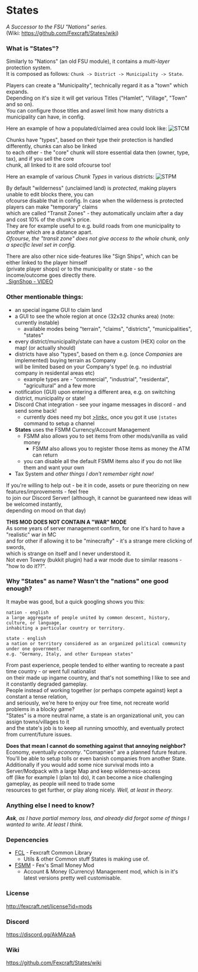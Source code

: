 # States
_A Successor to the FSU "Nations" series._    
(Wiki: https://github.com/Fexcraft/States/wiki)

### What is "States"?
Similarly to "Nations" (an old FSU module), it contains a _multi-layer_ protection system.    
It is composed as follows: `Chunk -> District -> Municipality -> State`.    

Players can create a "Municipality", technically regard it as a "town" which expands.    
Depending on it's size it will get various Titles ("Hamlet", "Village", "Town" and so on).    
You can configure those titles and aswel limit how many districts a municipality can have, in config.    

Here an example of how a populated/claimed area could look like:
![STCM](https://i.imgur.com/6KgjMei.png)


Chunks have "types", based on their type their protection is handled differently, chunks can also be linked    
to each other - the "core" chunk will store essential data then (owner, type, tax), and if you sell the core    
chunk, all linked to it are sold ofcourse too!

Here an example of various _Chunk Types_ in various districts:
![STPM](https://i.imgur.com/pDfBGTV.png)


By default "wilderness" (unclaimed land) is _protected_, making players unable to edit blocks there, you can    
ofcourse disable that in config. In case when the wilderness is protected players can make "temporary" claims    
which are called "Transit Zones" - they automatically unclaim after a day and cost 10% of the chunk's price.    
They are for example useful to e.g. build roads from one municipality to another which are a distance apart.    
_Ofcourse, the "transit zone" does not give access to the whole chunk, only a specific level set in config._


There are also other nice side-features like "Sign Ships", which can be either linked to the player himself    
(private player shops) or to the municipality or state - so the income/outcome goes directly there.    
_[SignShop - VIDEO](https://cdn.discordapp.com/attachments/424351061873131521/443900271362572288/2018-05-10_00-17-07.mp4)


### Other mentionable things:
- an special ingame GUI to claim land
- a GUI to see the whole region at once (32x32 chunks area) (note: currently instable)
  - available modes being "terrain", "claims", "districts", "municipalities", "states"
- every district/municipality/state can have a custom (HEX) color on the map! (or actually should)
- districts have also "types", based on them e.g. (once _Companies_ are implemented) buying terrain as Company     
will be limited based on your Company's type! (e.g. no industrial company in residental areas etc)
  - example types are - "commercial", "industrial", "residental", "agricultural" and a few more
- notification (GUI) upon entering a different area, e.g. on switching district, municipality or state!
- Discord Chat integration - see your ingame messages in discord - and send some back!
  - currently does need my bot [>link<](https://discordapp.com/api/oauth2/authorize?client_id=435505271108927533&permissions=8&scope=bot), once you got it use `|states` command to setup a channel
- **States** uses the FSMM Currency/Account Management
  - FSMM also allows you to set items from other mods/vanilla as valid money
    - FSMM also allows you to register those items as money the ATM can return
  - you can disable all the default FSMM items also if you do not like them and want your own
- Tax System and _other things I don't remember right now!_


If you're willing to help out - be it in code, assets or pure theorizing on new features/improvements - feel free    
to join our Discord Server! (although, it cannot be guaranteed new ideas will be welcomed instantly,    
depending on mood on that day)

**THIS MOD DOES NOT CONTAIN A "WAR" MODE**    
As some years of server management confirm, for one it's hard to have a "realistic" war in MC    
and for other if allowing it to be "minecrafty" - it's a strange mere clicking of swords,    
which is strange on itself and I never understood it.    
Not even Towny (bukkit plugin) had a war mode due to similar reasons - "how to do it??".


### Why "States" as name? Wasn't the "nations" one good enough?
It maybe was good, but a quick googling shows you this:
```
nation - english
a large aggregate of people united by common descent, history, culture, or language,
inhabiting a particular country or territory.
```
```
state - english
a nation or territory considered as an organized political community under one government.
e.g. "Germany, Italy, and other European states"
```
From past experience, people tended to either wanting to recreate a past time country - or went full nationalist    
on their made up ingame country, and that's not something I like to see and it constantly degraded gameplay.    
People instead of working together (or perhaps compete against) kept a constant a tense relation,    
and seriously, we're here to enjoy our free time, not recreate world problems in a blocky game?    
"States" is a more neutral name, a state is an organizational unit, you can assign towns/villages to it    
and the state's job is to keep all running smoothly, and eventually protect from current/future issues.

**Does that mean I cannot do something against that annoying neighbor?**
Economy, eventually _economy_. "Comapnies" are a planned future feature.    
You'll be able to setup tolls or even banish companies from another State.    
Additionally if you would add some nice survival mods into a Server/Modpack with a large Map and keep wilderness-access    
off (like for example I (plan to) do), it can become a nice challenging gameplay, as people will need to trade some    
resources to get further, or play along nicely. _Well, at least in theory._


### Anything else I need to know?
_**Ask**, as I have partial memory loss, and already did forgot some of things I wanted to write. At least I think._

### Depencencies
- [FCL](https://github.com/Fexcraft/FCL) - Fexcraft Common Library
  - Utils & other Common stuff States is  making use of.
- [FSMM](https://github.com/Fexcraft/FSMM) - Fex's Small Money Mod
  - Account & Money (Currency) Management mod, which is in it's latest versions pretty well customisable.

### License
http://fexcraft.net/license?id=mods
### Discord
https://discord.gg/AkMAzaA
### Wiki
https://github.com/Fexcraft/States/wiki
